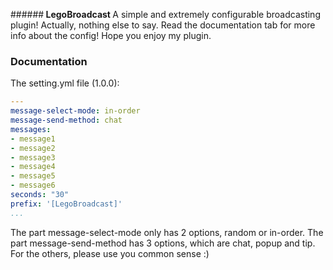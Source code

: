 ######<b> LegoBroadcast </b>
A simple and extremely configurable broadcasting plugin! 
Actually, nothing else to say. Read the documentation tab for more info about the config!
Hope you enjoy my plugin.

### Documentation
The setting.yml file (1.0.0):
```yaml
---
message-select-mode: in-order
message-send-method: chat
messages:
- message1
- message2
- message3
- message4
- message5
- message6
seconds: "30"
prefix: '[LegoBroadcast]'
...
```
The part message-select-mode only has 2 options, random or in-order.
The part message-send-method has 3 options, which are chat, popup and tip.
For the others, please use you common sense :)
